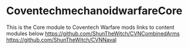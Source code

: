 # CoventechmechanoidwarfareCore
This is the Core module to Coventech Warfare mods links to content modules below
https://github.com/ShunTheWitch/CVNCombinedArms
https://github.com/ShunTheWitch/CVNNaval
